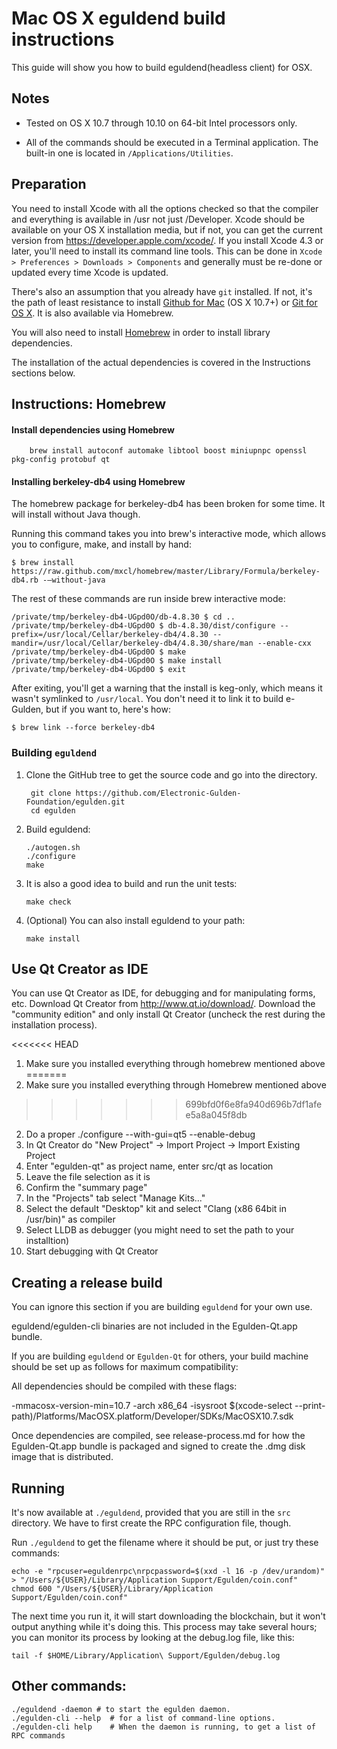 Mac OS X eguldend build instructions
====================================
This guide will show you how to build eguldend(headless client) for OSX.

Notes
-----

* Tested on OS X 10.7 through 10.10 on 64-bit Intel processors only.

* All of the commands should be executed in a Terminal application. The
built-in one is located in `/Applications/Utilities`.

Preparation
-----------

You need to install Xcode with all the options checked so that the compiler
and everything is available in /usr not just /Developer. Xcode should be
available on your OS X installation media, but if not, you can get the
current version from https://developer.apple.com/xcode/. If you install
Xcode 4.3 or later, you'll need to install its command line tools. This can
be done in `Xcode > Preferences > Downloads > Components` and generally must
be re-done or updated every time Xcode is updated.

There's also an assumption that you already have `git` installed. If
not, it's the path of least resistance to install [Github for Mac](https://mac.github.com/)
(OS X 10.7+) or
[Git for OS X](https://code.google.com/p/git-osx-installer/). It is also
available via Homebrew.

You will also need to install [Homebrew](http://brew.sh) in order to install library
dependencies.

The installation of the actual dependencies is covered in the Instructions
sections below.

Instructions: Homebrew
----------------------

#### Install dependencies using Homebrew

        brew install autoconf automake libtool boost miniupnpc openssl pkg-config protobuf qt

#### Installing berkeley-db4 using Homebrew

The homebrew package for berkeley-db4 has been broken for some time.  It will install without Java though.

Running this command takes you into brew's interactive mode, which allows you to configure, make, and install by hand:
```
$ brew install https://raw.github.com/mxcl/homebrew/master/Library/Formula/berkeley-db4.rb -–without-java
```

The rest of these commands are run inside brew interactive mode:
```
/private/tmp/berkeley-db4-UGpd0O/db-4.8.30 $ cd ..
/private/tmp/berkeley-db4-UGpd0O $ db-4.8.30/dist/configure --prefix=/usr/local/Cellar/berkeley-db4/4.8.30 --mandir=/usr/local/Cellar/berkeley-db4/4.8.30/share/man --enable-cxx
/private/tmp/berkeley-db4-UGpd0O $ make
/private/tmp/berkeley-db4-UGpd0O $ make install
/private/tmp/berkeley-db4-UGpd0O $ exit
```

After exiting, you'll get a warning that the install is keg-only, which means it wasn't symlinked to `/usr/local`.  You don't need it to link it to build e-Gulden, but if you want to, here's how:

    $ brew link --force berkeley-db4


### Building `eguldend`

1. Clone the GitHub tree to get the source code and go into the directory.

        git clone https://github.com/Electronic-Gulden-Foundation/egulden.git
        cd egulden

2.  Build eguldend:

        ./autogen.sh
        ./configure
        make

3.  It is also a good idea to build and run the unit tests:

        make check

4.  (Optional) You can also install eguldend to your path:

        make install

Use Qt Creator as IDE
------------------------
You can use Qt Creator as IDE, for debugging and for manipulating forms, etc.
Download Qt Creator from http://www.qt.io/download/. Download the "community edition" and only install Qt Creator (uncheck the rest during the installation process).

<<<<<<< HEAD
1. Make sure you installed everything through homebrew mentioned above
=======
1. Make sure you installed everything through Homebrew mentioned above
>>>>>>> 699bfd0f6e8fa940d696b7df1afee5a8a045f8db
2. Do a proper ./configure --with-gui=qt5 --enable-debug
3. In Qt Creator do "New Project" -> Import Project -> Import Existing Project
4. Enter "egulden-qt" as project name, enter src/qt as location
5. Leave the file selection as it is
6. Confirm the "summary page"
7. In the "Projects" tab select "Manage Kits..."
8. Select the default "Desktop" kit and select "Clang (x86 64bit in /usr/bin)" as compiler
9. Select LLDB as debugger (you might need to set the path to your installtion)
10. Start debugging with Qt Creator

Creating a release build
------------------------
You can ignore this section if you are building `eguldend` for your own use.

eguldend/egulden-cli binaries are not included in the Egulden-Qt.app bundle.

If you are building `eguldend` or `Egulden-Qt` for others, your build machine should be set up
as follows for maximum compatibility:

All dependencies should be compiled with these flags:

 -mmacosx-version-min=10.7
 -arch x86_64
 -isysroot $(xcode-select --print-path)/Platforms/MacOSX.platform/Developer/SDKs/MacOSX10.7.sdk

Once dependencies are compiled, see release-process.md for how the Egulden-Qt.app
bundle is packaged and signed to create the .dmg disk image that is distributed.

Running
-------

It's now available at `./eguldend`, provided that you are still in the `src`
directory. We have to first create the RPC configuration file, though.

Run `./eguldend` to get the filename where it should be put, or just try these
commands:

    echo -e "rpcuser=eguldenrpc\nrpcpassword=$(xxd -l 16 -p /dev/urandom)" > "/Users/${USER}/Library/Application Support/Egulden/coin.conf"
    chmod 600 "/Users/${USER}/Library/Application Support/Egulden/coin.conf"

The next time you run it, it will start downloading the blockchain, but it won't
output anything while it's doing this. This process may take several hours;
you can monitor its process by looking at the debug.log file, like this:

    tail -f $HOME/Library/Application\ Support/Egulden/debug.log

Other commands:
-------

    ./eguldend -daemon # to start the egulden daemon.
    ./egulden-cli --help  # for a list of command-line options.
    ./egulden-cli help    # When the daemon is running, to get a list of RPC commands
